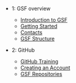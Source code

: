 - 1: GSF overview
  - [Introduction to GSF](Introduction.md)
  - [Getting Started](getting_started.md)
  - [Contacts](contacts.md)
  - [GSF Structure](vfa_Structure.md)

- 2: GitHub
  - [GitHub Training](https://volumetricformat.github.io/GitHub_Training/#/)
  - [Creating an Account](creating_an_account.md)
  - [GSF Repositories](vfa_repositories.md)
  



  
